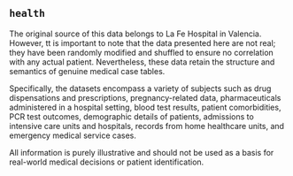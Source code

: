 ## `health`
The original source of this data belongs to La Fe Hospital in Valencia. However, tt is important to note that the data presented here are not real; they have been randomly modified and shuffled to ensure no correlation with any actual patient. Nevertheless, these data retain the structure and semantics of genuine medical case tables. 

Specifically, the datasets encompass a variety of subjects such as drug dispensations and prescriptions, pregnancy-related data, pharmaceuticals administered in a hospital setting, blood test results, patient comorbidities, PCR test outcomes, demographic details of patients, admissions to intensive care units and hospitals, records from home healthcare units, and emergency medical service cases. 

All information is purely illustrative and should not be used as a basis for real-world medical decisions or patient identification. 
